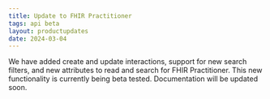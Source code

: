 ```yaml
---
title: Update to FHIR Practitioner
tags: api beta
layout: productupdates
date: 2024-03-04
---
```


We have added create and update interactions, support for new search filters, and new attributes to read and search for FHIR Practitioner. This new functionality is currently being beta tested. Documentation will be updated soon. 